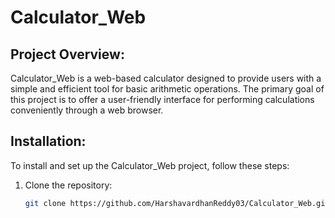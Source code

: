 # Calculator_Web

## Project Overview:
Calculator_Web is a web-based calculator designed to provide users with a simple and efficient tool for basic arithmetic operations. The primary goal of this project is to offer a user-friendly interface for performing calculations conveniently through a web browser.

## Installation:
To install and set up the Calculator_Web project, follow these steps:

1. Clone the repository:
   ```bash
   git clone https://github.com/HarshavardhanReddy03/Calculator_Web.git
